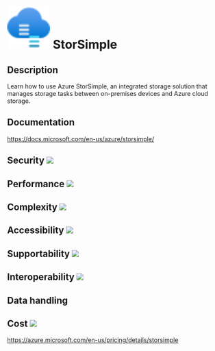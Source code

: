 # <img src ="../img/StorSimple.svg" width=100 /> StorSimple                 



## Description										
Learn how to use Azure StorSimple, an integrated storage solution that manages storage tasks between on-premises devices and Azure cloud storage.



## Documentation
https://docs.microsoft.com/en-us/azure/storsimple/


## Security		<img src="../img/star.png" width=100 />  



## Performance		<img src="../img/star.png" width=100 />


	
## Complexity		<img src="../img/star.png" width=100 />



## Accessibility		<img src="../img/star.png" width=100 />



## Supportability		<img src="../img/star.png" width=100 />



## Interoperability		<img src="../img/star.png" width=100 />



## Data handling



## Cost 		<img src="../img/star.png" width=100 />

https://azure.microsoft.com/en-us/pricing/details/storsimple




